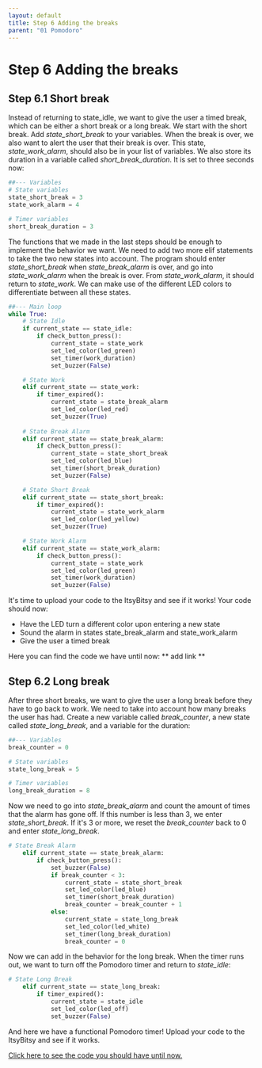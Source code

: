 ```yaml
---
layout: default
title: Step 6 Adding the breaks
parent: "01 Pomodoro"
---
```


# Step 6 Adding the breaks
## Step 6.1 Short break
Instead of returning to state_idle, we want to give the user a timed break, which can be either a short break or a long break. We start with the short break. Add *state_short_break* to your variables. When the break is over, we also want to alert the user that their break is over. This state, *state_work_alarm*, should also be in your list of variables. We also store its duration in a variable called *short_break_duration*. It is set to three seconds now:

```python
##--- Variables
# State variables
state_short_break = 3
state_work_alarm = 4

# Timer variables
short_break_duration = 3

```

The functions that we made in the last steps should be enough to implement the behavior we want. We need to add two more elif statements to take the two new states into account. The program should enter *state_short_break* when *state_break_alarm* is over, and go into *state_work_alarm* when the break is over. From *state_work_alarm*, it should return to *state_work*. We can make use of the different LED colors to differentiate between all these states. 

```python
##--- Main loop
while True:
    # State Idle
    if current_state == state_idle:
        if check_button_press():
            current_state = state_work
            set_led_color(led_green)
            set_timer(work_duration)
            set_buzzer(False)

    # State Work
    elif current_state == state_work:
        if timer_expired():
            current_state = state_break_alarm
            set_led_color(led_red)
            set_buzzer(True)
    
    # State Break Alarm
    elif current_state == state_break_alarm:
        if check_button_press():
            current_state = state_short_break
            set_led_color(led_blue)
            set_timer(short_break_duration)
            set_buzzer(False)

    # State Short Break
    elif current_state == state_short_break:
        if timer_expired():
            current_state = state_work_alarm
            set_led_color(led_yellow)
            set_buzzer(True)

    # State Work Alarm
    elif current_state == state_work_alarm:
        if check_button_press():
            current_state = state_work
            set_led_color(led_green)
            set_timer(work_duration)
            set_buzzer(False)

```

It's time to upload your code to the ItsyBitsy and see if it works! Your code should now:

 - Have the LED turn a different color upon entering a new state
 - Sound the alarm in states state_break_alarm and state_work_alarm
 - Give the user a timed break 
 
 Here you can find the code we have until now: ** add link ** 

## Step 6.2 Long break
After three short breaks, we want to give the user a long break before they have to go back to work. We need to take into account how many breaks the user has had. Create a new variable called *break_counter*, a new state called *state_long_break*, and a variable for the duration:

```python
##--- Variables
break_counter = 0

# State variables 
state_long_break = 5

# Timer variables
long_break_duration = 8

```

Now we need to go into *state_break_alarm* and count the amount of times that the alarm has gone off. If this number is less than 3, we enter *state_short_break*. If it's 3 or more, we reset the *break_counter* back to 0 and enter *state_long_break*.

```python
# State Break Alarm
    elif current_state == state_break_alarm:
        if check_button_press():
            set_buzzer(False)
            if break_counter < 3:
                current_state = state_short_break
                set_led_color(led_blue)
                set_timer(short_break_duration)
                break_counter = break_counter + 1
            else:
                current_state = state_long_break
                set_led_color(led_white)
                set_timer(long_break_duration)
                break_counter = 0

```

Now we can add in the behavior for the long break. When the timer runs out, we want to turn off the Pomodoro timer and return to *state_idle*:

```python
# State Long Break
    elif current_state == state_long_break:
        if timer_expired():
            current_state = state_idle
            set_led_color(led_off)
            set_buzzer(False)

```

And here we have a functional Pomodoro timer! Upload your code to the ItsyBitsy and see if it works. 

[Click here to see the code you should have until now.](https://id-studiolab.github.io/Digital-Interfaces/tutorials/01-pomodoro/step6-code.html)